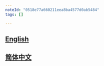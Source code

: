 ```yaml
---
noteId: "0518e77a660211eea8ba4577d0ab5484"
tags: []

---
```


## <a href='https://mmdetection3d.readthedocs.io/en/latest/'>English</a>

## <a href='https://mmdetection3d.readthedocs.io/zh_CN/latest/'>简体中文</a>
